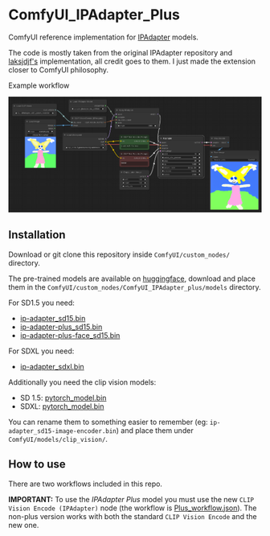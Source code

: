 # ComfyUI_IPAdapter_Plus
ComfyUI reference implementation for [IPAdapter](https://github.com/tencent-ailab/IP-Adapter/tree/6fb9d3554a5c774f41e187e8fdbc7b9a1db8c2e3) models.

The code is mostly taken from the original IPAdapter repository and [laksjdjf's](https://github.com/laksjdjf/IPAdapter-ComfyUI/tree/main) implementation, all credit goes to them. I just made the extension closer to ComfyUI philosophy.

Example workflow

![IPAdapter Example workflow](./ipadapter_workflow.png)

## Installation

Download or git clone this repository inside `ComfyUI/custom_nodes/` directory.

The pre-trained models are available on [huggingface](https://huggingface.co/h94/IP-Adapter), download and place them in the `ComfyUI/custom_nodes/ComfyUI_IPAdapter_plus/models` directory.

For SD1.5 you need:

- [ip-adapter_sd15.bin](https://huggingface.co/h94/IP-Adapter/resolve/main/models/ip-adapter_sd15.bin)
- [ip-adapter-plus_sd15.bin](https://huggingface.co/h94/IP-Adapter/resolve/main/models/ip-adapter-plus_sd15.bin)
- [ip-adapter-plus-face_sd15.bin](https://huggingface.co/h94/IP-Adapter/resolve/main/models/ip-adapter-plus-face_sd15.bin)

For SDXL you need:
- [ip-adapter_sdxl.bin](https://huggingface.co/h94/IP-Adapter/resolve/main/sdxl_models/ip-adapter_sdxl.bin)

Additionally you need the clip vision models:

- SD 1.5: [pytorch_model.bin](https://huggingface.co/h94/IP-Adapter/resolve/main/models/image_encoder/pytorch_model.bin)
- SDXL: [pytorch_model.bin](https://huggingface.co/h94/IP-Adapter/resolve/main/sdxl_models/image_encoder/pytorch_model.bin)

You can rename them to something easier to remember (eg: `ip-adapter_sd15-image-encoder.bin`) and place them under `ComfyUI/models/clip_vision/`.

## How to use

There are two workflows included in this repo.

**IMPORTANT:** To use the *IPAdapter Plus* model you must use the new `CLIP Vision Encode (IPAdapter)` node (the workflow is [Plus_workflow.json](./Plus_workflow.json)). The non-plus version works with both the standard `CLIP Vision Encode` and the new one.